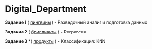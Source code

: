 # Digital_Department

**Задание 1** ( [пингвины](https://github.com/VeronikaSteklo/Digital_Department/blob/main/%D0%9F%D0%B8%D0%BD%D0%B3%D0%B2%D0%B8%D0%BD%D0%BE%D0%B2%D0%B0%D1%8F%D0%A6%D0%B8%D1%84%D1%80%D0%B0.ipynb) ) - Разведочный анализ и подготовка данных

**Задание 2** ( [бриллианты](https://github.com/VeronikaSteklo/Digital_Department/blob/main/%D0%91%D1%80%D0%B8%D0%BB%D0%BB%D0%B8%D0%B0%D0%BD%D1%82%D0%BE%D0%B2%D0%B0%D1%8F%D0%A6%D0%B8%D1%84%D1%80%D0%B0.ipynb) ) - Регрессия

**Задание 3** *( [продукты](https://github.com/VeronikaSteklo/Digital_Department/blob/main/%D0%9F%D1%80%D0%BE%D0%B4%D1%83%D0%BA%D1%82%D0%BE%D0%B2%D0%B0%D1%8F%D0%A6%D0%B8%D1%84%D1%80%D0%B0.ipynb) ) - Классификация: KNN
